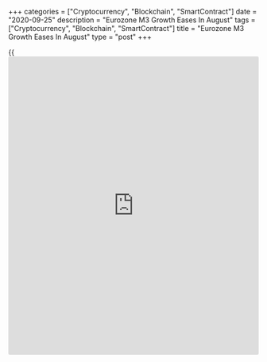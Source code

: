 +++
categories = ["Cryptocurrency", "Blockchain", "SmartContract"]
date = "2020-09-25"
description = "Eurozone M3 Growth Eases In August"
tags = ["Cryptocurrency", "Blockchain", "SmartContract"]
title = "Eurozone M3 Growth Eases In August"
type = "post"
+++

{{<iframe id="large-banner" src="https://www.bounty.group/#slide=28.0" width="100%" height="600" scrolling="no" style="border: 0px solid rgb(216, 221, 230); border-radius: 3px;">}}

Eurozone money supply increased at a slower pace in August and credit to
the private sector logged a steady growth, the European Central Bank
reported Friday.

The broad monetary aggregate M3 expanded 9.5 percent on a yearly basis,
slower than the revised 10.1 percent increase seen in July. M3 was
expected to grow 10.2 percent.

Likewise, annual growth rate of the narrower aggregate M1, which
comprises currency in circulation and overnight deposits, decreased to
13.2 percent from 13.5 percent in July.

As regards the dynamics of credit, credit to euro area residents climbed
8 percent, following a 7.6 percent rise in the previous month. Credit to
general government rose to 16.5 percent from 15.5 percent a month ago.

Credit to the private sector increased at a steady pace of 5 percent in
August.

Adjusted loans to the private sector rose 4.6 percent versus 4.7 percent
in July. Loans to households gained 3 percent and that to non-financial
corporations climbed 7.1 percent.

Stable lending to the private sector and slower growth in monetary
aggregates indicate that emergency liquidity effects are waning, but
also indicate that [business][1] investment is likely to remain weak
amid high economic uncertainty, Bert Colijn, an ING economist, said.

For comments and feedback [contact](https://www.playgroundfx.com/contact/): editorial@rtt[news](https://www.letsplayfx.com/blog/forex-news-website/).com

[Economic News][2]

 **What parts of the world are seeing the best (and worst) economic
performances lately? Click[here][3] to check out our [Econ Scorecard][3]
and find out! See up-to-the-moment [ranking](https://www.playgroundfx.com/blog/crypto-exchange-ranking/)s for the best and worst
performers in [GDP][3], [unemployment rate][4], [inflation][5] and much
more.**

   1. www.rtt[news](https://www.letsplayfx.com/blog/forex-news-website/).com/Content/Business.aspx
   2. www.rtt[news](https://www.letsplayfx.com/blog/forex-news-website/).com/Content/EconomicNews.aspx
   3. www.rtt[news](https://www.letsplayfx.com/blog/forex-news-website/).com/economic-scorecard/world-rank/GDP/highest-performance.aspx
   4. www.rtt[news](https://www.letsplayfx.com/blog/forex-news-website/).com/economic-scorecard/world-rank/unemployment-rate/lowest-performance.aspx
   5. www.rtt[news](https://www.letsplayfx.com/blog/forex-news-website/).com/economic-scorecard/world-rank/CPI/highest-performance.aspx